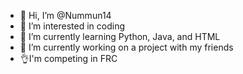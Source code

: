 - 👋 Hi, I’m @Nummun14
- 👀 I’m interested in coding
- 🌱 I’m currently learning Python, Java, and HTML
- 💞️ I’m currently working on a project with my friends
- 👌I'm competing in FRC


